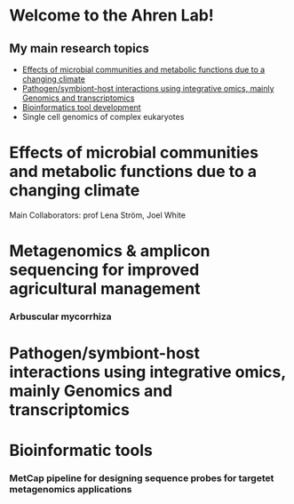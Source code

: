 # Welcome to the Ahren Lab!

## My main research topics

* [Effects of microbial communities and metabolic functions due to a changing climate](#ArcticMetagenome)
* [Pathogen/symbiont-host interactions using integrative omics, mainly Genomics and transcriptomics](#Pathogen)
* [Bioinformatics tool development](#Bioinfo)
* Single cell genomics of complex eukaryotes


# <a name="ArcticMetagenome">Effects of microbial communities and metabolic functions due to a changing climate</a> 

Main Collaborators: prof Lena Ström, Joel White


# <a name="SoilMetagenome">Metagenomics & amplicon sequencing for improved agricultural management</a> 

### Arbuscular mycorrhiza

### 

# <a name="Pathogen">Pathogen/symbiont-host interactions using integrative omics, mainly Genomics and transcriptomics</a> 





# <a name="Bioinfo">Bioinformatic tools</a>

### MetCap pipeline for designing sequence probes for targetet metagenomics applications

### 
